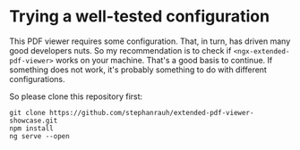 # Trying a well-tested configuration

This PDF viewer requires some configuration. That, in turn, has driven many good developers nuts.
So my recommendation is to check if `<ngx-extended-pdf-viewer>` works on your machine. That's a good basis to continue. If something does not work, it's probably something to do with different configurations.

So please clone this repository first:

```batch
git clone https://github.com/stephanrauh/extended-pdf-viewer-showcase.git
npm install
ng serve --open
```
